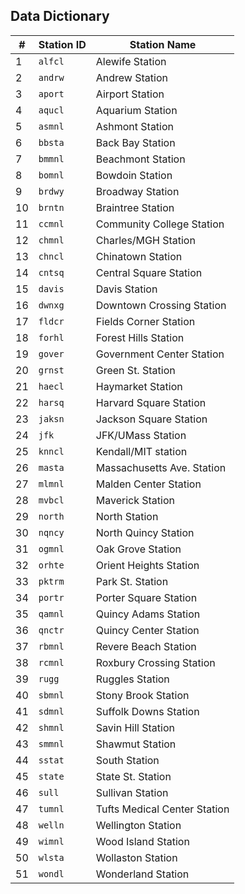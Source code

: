 ## Data Dictionary

|#| Station ID | Station Name |
| --- | --- | --- |
|1| `alfcl` | Alewife Station |
|2| `andrw` | Andrew Station |
|3| `aport` | Airport Station |
|4| `aqucl` | Aquarium Station |
|5| `asmnl` | Ashmont Station |
|6| `bbsta` | Back Bay Station |
|7| `bmmnl` | Beachmont Station |
|8| `bomnl` | Bowdoin Station |
|9| `brdwy` | Broadway Station |
|10| `brntn` | Braintree Station |
|11| `ccmnl` | Community College Station |
|12| `chmnl` | Charles/MGH Station |
|13| `chncl` | Chinatown Station |
|14| `cntsq` | Central Square Station |
|15| `davis` | Davis Station |
|16| `dwnxg` | Downtown Crossing Station |
|17| `fldcr` | Fields Corner Station |
|18| `forhl` | Forest Hills Station |
|19| `gover` | Government Center Station |
|20| `grnst` | Green St. Station |
|21| `haecl` | Haymarket Station |
|22| `harsq` | Harvard Square Station |
|23| `jaksn` | Jackson Square Station |
|24| `jfk` | JFK/UMass Station |
|25| `knncl` | Kendall/MIT station |
|26| `masta` | Massachusetts Ave. Station |
|27| `mlmnl` | Malden Center Station |
|28| `mvbcl` | Maverick Station |
|29| `north` | North Station |
|30| `nqncy` | North Quincy Station |
|31| `ogmnl` | Oak Grove Station |
|32| `orhte` | Orient Heights Station |
|33| `pktrm` | Park St. Station |
|34| `portr` | Porter Square Station |
|35| `qamnl` | Quincy Adams Station |
|36| `qnctr` | Quincy Center Station |
|37| `rbmnl` | Revere Beach Station |
|38| `rcmnl` | Roxbury Crossing Station |
|39| `rugg` | Ruggles Station |
|40| `sbmnl` | Stony Brook Station |
|41| `sdmnl` | Suffolk Downs Station |
|42| `shmnl` | Savin Hill Station |
|43| `smmnl` | Shawmut Station |
|44| `sstat` | South Station |
|45| `state` | State St. Station |
|46| `sull` | Sullivan Station |
|47| `tumnl` | Tufts Medical Center Station |
|48| `welln` | Wellington Station |
|49| `wimnl` | Wood Island Station |
|50| `wlsta` | Wollaston Station |
|51| `wondl` | Wonderland Station |

